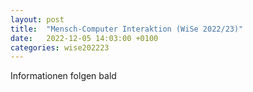 ```yaml
---
layout: post
title:  "Mensch-Computer Interaktion (WiSe 2022/23)"
date:   2022-12-05 14:03:00 +0100
categories: wise202223
---
```


Informationen folgen bald
